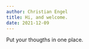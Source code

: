 ```yaml
---
author: Christian Engel
title: Hi, and welcome.
date: 2021-12-09
---
```


Put your thougths in one place.
